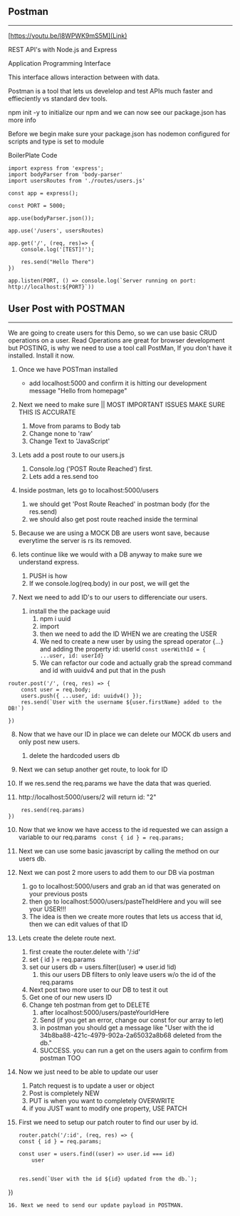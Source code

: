 ## Postman
---

[https://youtu.be/l8WPWK9mS5M](Link)


REST API's with Node.js and Express

Application Programming Interface

This interface allows interaction between with data.

Postman is a tool that lets us develelop and test APIs much faster and effieciently vs standard dev tools.

npm init -y to initialize our npm and we can now see our package.json has more info

Before we begin make sure your package.json has nodemon configured for scripts and type is set to module

BoilerPlate Code
```
import express from 'express';
import bodyParser from 'body-parser'
import usersRoutes from './routes/users.js'

const app = express();

const PORT = 5000;   

app.use(bodyParser.json());

app.use('/users', usersRoutes)

app.get('/', (req, res)=> {
    console.log('[TEST]!');

    res.send("Hello There")
})

app.listen(PORT, () => console.log(`Server running on port: http://localhost:${PORT}`))
```


## User Post with POSTMAN
---


We are going to create users for this Demo, so we can use basic CRUD operations on a user. Read Operations are great for browser development but POSTING, is why we need to use a tool call PostMan, If you don't have it installed. Install it now.


1. Once we have POSTman installed
   - add localhost:5000 and confirm it is hitting our development message "Hello from homepage"


2. Next we need to make sure  || MOST IMPORTANT ISSUES MAKE SURE THIS IS ACCURATE
   1. Move from params to Body tab
   2. Change none to 'raw'
   3. Change Text to 'JavaScript'


3. Lets add a post route to our users.js
   1.  Console.log ('POST Route Reached') first.
   2.  Lets add a res.send too

4. Inside postman, lets go to localhost:5000/users
   1. we should get 'Post Route Reached' in postman body (for the res.send)
   2. we should also get post route reached inside the terminal


5. Because we are using a MOCK DB are users wont save, because everytime the server is rs its removed.

6. lets continue like we would with a DB anyway to make sure we understand express.
   1. PUSH is how
   2. If we console.log(req.body) in our post, we will get the 


7. Next we need to add ID's to our users to differenciate our users.
   1. install the the package uuid
      1. npm i uuid
      2. import 
      3. then we need to add the ID WHEN we are creating the USER
      4. We ned to create a new user by using the spread operator {...} and adding the property id: userId
   ``const userWithId = { ...user, id: userId}``
      5. We can refactor our code and actually grab the spread command and id with uuidv4 and put that in the push
```
router.post('/', (req, res) => {
    const user = req.body;
    users.push({ ...user, id: uuidv4() });
    res.send(`User with the username ${user.firstName} added to the DB!`)

})
```

8. Now that we have our ID in place we can delete our MOCK db users and only post new users.
   1. delete the hardcoded users db

9. Next we can setup another get route, to look for ID
10. If we res.send the req.params we have the data that was queried. 
11. http://localhost:5000/users/2 will return id: "2"

```router.get('/:id', (req, res) => {
    res.send(req.params)
})
```

10. Now that we know we have access to the id requested we can assign a variable to our req.params 
   `` const { id } = req.params;``
11. Next we can use some basic javascript by calling the method on our users db.


12. Next we can post 2 more users to add them to our DB via postman
    1.  go to localhost:5000/users and grab an id that was generated on your previous posts
    2.  then go to localhost:5000/users/pasteTheIdHere  and you will see your USER!!!
    3.  The idea is then we create more routes that lets us access that id, then we can edit values of that ID


13. Lets create the delete route next.
    1.  first create the router.delete with '/:id'
    2.  set { id } = req.params
    3.  set our users db = users.filter((user) => user.id !id)
        1.  this our users DB filters to only leave users w/o the id of the req.params
    4. Next post two more user to our DB to test it out
    5. Get one of our new users ID
    6. Change teh postman from get to DELETE
       1. after localhost:5000/users/pasteYourIdHere
       2. Send (if you get an error, change our const for our array to let)
       3. in postman you should get a message like "User with the id 34b8ba88-421c-4979-902a-2a65032a8b68 deleted from the db."
       4. SUCCESS. you can run a get on the users again to confirm from postman TOO

14. Now we just need to be able to update our user
    1.  Patch request is to update a user or object
    2.  Post is completely NEW
    3.  PUT is when you want to completely OVERWRITE
    4.  if you JUST want to modify one property, USE PATCH

15. First we need to setup our patch router to find our user by id. 
    ```
    router.patch('/:id', (req, res) => {
    const { id } = req.params;

    const user = users.find((user) => user.id === id) 
        user
    

    res.send(`User with the id ${id} updated from the db.`);
   })
   ```
16. Next we need to send our update payload in POSTMAN.
